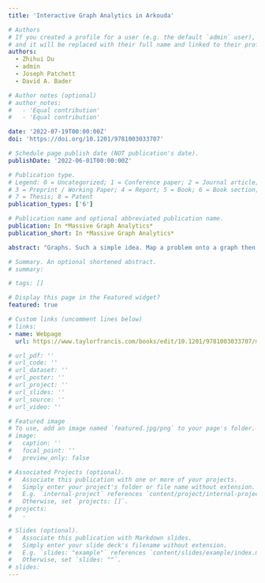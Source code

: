 ```yaml
---
title: 'Interactive Graph Analytics in Arkouda'

# Authors
# If you created a profile for a user (e.g. the default `admin` user), write the username (folder name) here
# and it will be replaced with their full name and linked to their profile.
authors:
  - Zhihui Du
  - admin
  - Joseph Patchett
  - David A. Bader

# Author notes (optional)
# author_notes:
#   - 'Equal contribution'
#   - 'Equal contribution'

date: '2022-07-19T00:00:00Z'
doi: 'https://doi.org/10.1201/9781003033707'

# Schedule page publish date (NOT publication's date).
publishDate: '2022-06-01T00:00:00Z'

# Publication type.
# Legend: 0 = Uncategorized; 1 = Conference paper; 2 = Journal article;
# 3 = Preprint / Working Paper; 4 = Report; 5 = Book; 6 = Book section;
# 7 = Thesis; 8 = Patent
publication_types: ['6']

# Publication name and optional abbreviated publication name.
publication: In *Massive Graph Analytics*
publication_short: In *Massive Graph Analytics*

abstract: "Graphs. Such a simple idea. Map a problem onto a graph then solve it by searching over the graph or by exploring the structure of the graph. What could be easier? Turns out, however, that working with graphs is a vast and complex field. Keeping up is challenging. To help keep up, you just need an editor who knows most people working with graphs, and have that editor gather nearly 70 researchers to summarize their work with graphs. The result is the book Massive Graph Analytics." Timothy G. Mattson, Senior Principal Engineer, Intel Corp. Expertise in massive-scale graph analytics is key for solving real-world grand challenges from healthcare to sustainability to detecting insider threats, cyber defense, and more. This book provides a comprehensive introduction to massive graph analytics, featuring contributions from thought leaders across academia, industry, and government. Massive Graph Analytics will be beneficial to students, researchers, and practitioners in academia, national laboratories, and industry who wish to learn about the state-of-the-art algorithms, models, frameworks, and software in massive-scale graph analytics.

# Summary. An optional shortened abstract.
# summary:

# tags: []

# Display this page in the Featured widget?
featured: true

# Custom links (uncomment lines below)
# links:
- name: Webpage
  url: https://www.taylorfrancis.com/books/edit/10.1201/9781003033707/massive-graph-analytics-david-bader

# url_pdf: ''
# url_code: ''
# url_dataset: ''
# url_poster: ''
# url_project: ''
# url_slides: ''
# url_source: ''
# url_video: ''

# Featured image
# To use, add an image named `featured.jpg/png` to your page's folder.
# image:
#   caption: ''
#   focal_point: ''
#   preview_only: false

# Associated Projects (optional).
#   Associate this publication with one or more of your projects.
#   Simply enter your project's folder or file name without extension.
#   E.g. `internal-project` references `content/project/internal-project/index.md`.
#   Otherwise, set `projects: []`.
# projects:
#   -

# Slides (optional).
#   Associate this publication with Markdown slides.
#   Simply enter your slide deck's filename without extension.
#   E.g. `slides: "example"` references `content/slides/example/index.md`.
#   Otherwise, set `slides: ""`.
# slides:
---
```


<!-- {{% callout note %}}
Click the _Cite_ button above to demo the feature to enable visitors to import publication metadata into their reference management software.
{{% /callout %}}

{{% callout note %}}
Create your slides in Markdown - click the _Slides_ button to check out the example.
{{% /callout %}}

Supplementary notes can be added here, including [code, math, and images](https://wowchemy.com/docs/writing-markdown-latex/). -->
